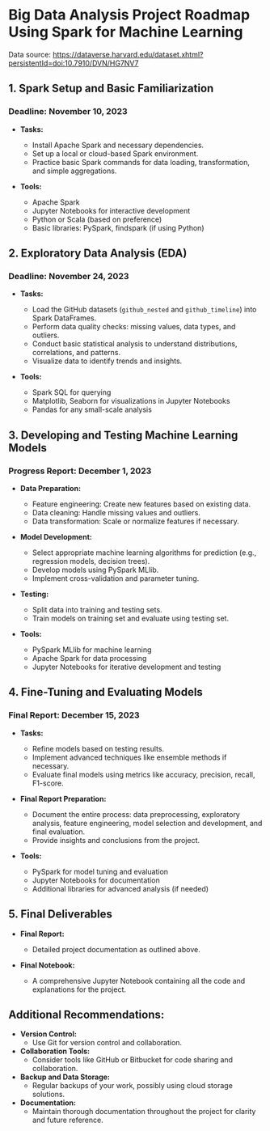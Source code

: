 # Big Data Analysis Project Roadmap Using Spark for Machine Learning
Data source: https://dataverse.harvard.edu/dataset.xhtml?persistentId=doi:10.7910/DVN/HG7NV7

## 1. Spark Setup and Basic Familiarization
### Deadline: November 10, 2023
- **Tasks:**
  - Install Apache Spark and necessary dependencies.
  - Set up a local or cloud-based Spark environment.
  - Practice basic Spark commands for data loading, transformation, and simple aggregations.

- **Tools:**
  - Apache Spark
  - Jupyter Notebooks for interactive development
  - Python or Scala (based on preference)
  - Basic libraries: PySpark, findspark (if using Python)

## 2. Exploratory Data Analysis (EDA)
### Deadline: November 24, 2023
- **Tasks:**
  - Load the GitHub datasets (`github_nested` and `github_timeline`) into Spark DataFrames.
  - Perform data quality checks: missing values, data types, and outliers.
  - Conduct basic statistical analysis to understand distributions, correlations, and patterns.
  - Visualize data to identify trends and insights.

- **Tools:**
  - Spark SQL for querying
  - Matplotlib, Seaborn for visualizations in Jupyter Notebooks
  - Pandas for any small-scale analysis

## 3. Developing and Testing Machine Learning Models
### Progress Report: December 1, 2023
- **Data Preparation:**
  - Feature engineering: Create new features based on existing data.
  - Data cleaning: Handle missing values and outliers.
  - Data transformation: Scale or normalize features if necessary.

- **Model Development:**
  - Select appropriate machine learning algorithms for prediction (e.g., regression models, decision trees).
  - Develop models using PySpark MLlib.
  - Implement cross-validation and parameter tuning.

- **Testing:**
  - Split data into training and testing sets.
  - Train models on training set and evaluate using testing set.

- **Tools:**
  - PySpark MLlib for machine learning
  - Apache Spark for data processing
  - Jupyter Notebooks for iterative development and testing

## 4. Fine-Tuning and Evaluating Models
### Final Report: December 15, 2023
- **Tasks:**
  - Refine models based on testing results.
  - Implement advanced techniques like ensemble methods if necessary.
  - Evaluate final models using metrics like accuracy, precision, recall, F1-score.

- **Final Report Preparation:**
  - Document the entire process: data preprocessing, exploratory analysis, feature engineering, model selection and development, and final evaluation.
  - Provide insights and conclusions from the project.

- **Tools:**
  - PySpark for model tuning and evaluation
  - Jupyter Notebooks for documentation
  - Additional libraries for advanced analysis (if needed)

## 5. Final Deliverables
- **Final Report:**
  - Detailed project documentation as outlined above.

- **Final Notebook:**
  - A comprehensive Jupyter Notebook containing all the code and explanations for the project.

## Additional Recommendations:
- **Version Control:**
  - Use Git for version control and collaboration.
- **Collaboration Tools:**
  - Consider tools like GitHub or Bitbucket for code sharing and collaboration.
- **Backup and Data Storage:**
  - Regular backups of your work, possibly using cloud storage solutions.
- **Documentation:**
  - Maintain thorough documentation throughout the project for clarity and future reference.
